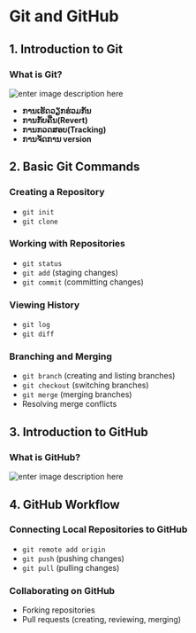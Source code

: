 
# Git and GitHub 

## 1. Introduction to Git
### What is Git?
![enter image description here](https://res.cloudinary.com/practicaldev/image/fetch/s--ZqwTtpA6--/c_limit,f_auto,fl_progressive,q_auto,w_880/https://dev-to-uploads.s3.amazonaws.com/uploads/articles/6vq45tzju4l6m3aijeoq.png)
- **ການເຮັດວຽກຮ່ວມກັນ**
- **ການກັບຄືນ(Revert)**
-  **ການກວດສອບ(Tracking)**
-  **ການຈັດການ version**


## 2. Basic Git Commands
### Creating a Repository
- `git init`
- `git clone`
### Working with Repositories
- `git status`
- `git add` (staging changes)
- `git commit` (committing changes)
### Viewing History
- `git log`
- `git diff`
### Branching and Merging
- `git branch` (creating and listing branches)
- `git checkout` (switching branches)
- `git merge` (merging branches)
- Resolving merge conflicts

## 3. Introduction to GitHub
### What is GitHub?
![enter image description here](https://res.cloudinary.com/hy4kyit2a/f_auto,fl_lossy,q_70/learn/projects/develop-app-with-salesforce-cli-and-source-control/add-salesforce-dx-project-to-source-control/images/bf546ec3acd964673bf5f6302125fd93_step-4-github-and-git-clones.png)

## 4. GitHub Workflow
### Connecting Local Repositories to GitHub
- `git remote add origin`
- `git push` (pushing changes)
- `git pull` (pulling changes)
### Collaborating on GitHub
- Forking repositories
- Pull requests (creating, reviewing, merging)
